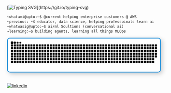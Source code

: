 [![Typing SVG](https://readme-typing-svg.herokuapp.com?font=Fira+Code&duration=4999&pause=999&color=34C007&multiline=true&repeat=false&width=435&lines=%3E+Hi%2C+I'm+Nitin!)](https://git.io/typing-svg)

```
~whatami@upto:~$ @current helping enterprise customers @ AWS
~previous: ~$ educator, data science, helping professoinals learn ai
~whatwasig@upto:~$ ai/ml Soultions (conversational ai)
~learning:~$ building agents, learning all things MLOps
```

<!--- snake -->
<div align="center">
  <a href="https://nitinbhandari.com/">
    <img src="/resources/grid-snake.svg" alt="snake" style="border: 3px solid #3498db; border-radius: 10px; box-shadow: 5px 5px 15px rgba(0, 0, 0, 0.2);">
  </a>
</div>

<p>
  <br> <a href="https://www.linkedin.com/in/bhandarin/" target="blank"><img align="center" src="https://user-images.githubusercontent.com/88904952/234979284-68c11d7f-1acc-4f0c-ac78-044e1037d7b0.png" alt="linkedin" height="20" width="20" /></a>
</p>

